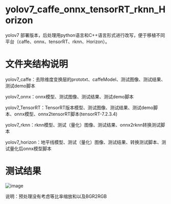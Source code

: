 # yolov7_caffe_onnx_tensorRT_rknn_Horizon

yolov7 部署版本，后处理用python语言和C++语言形式进行改写，便于移植不同平台（caffe、onnx、tensorRT、rknn、Horizon）。

# 文件夹结构说明

yolov7_caffe：去除维度变换层的prototxt、caffeModel、测试图像、测试结果、测试demo脚本

yolov7_onnx：onnx模型、测试图像、测试结果、测试demo脚本

yolov7_TensorRT：TensorRT版本模型、测试图像、测试结果、测试demo脚本、onnx模型、onnx2tensorRT脚本(tensorRT-7.2.3.4)

yolov7_rknn：rknn模型、测试（量化）图像、测试结果、onnx2rknn转换测试脚本

yolov7_horizon：地平线模型、测试（量化）图像、测试结果、转换测试脚本、测试量化后onnx模型脚本

# 测试结果
![image](https://github.com/cqu20160901/yolov7_caffe_onnx_tensorRT/blob/main/yolov7_caffe/result.jpg)

说明：预处理没有考虑等比率缩放和以及BGR2RGB
